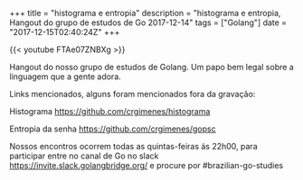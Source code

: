 +++
title = "histograma e entropia"
description = "histograma e entropia, Hangout do grupo de estudos de Go 2017-12-14"
tags = ["Golang"]
date = "2017-12-15T02:40:24Z"
+++

{{< youtube FTAe07ZNBXg >}}

Hangout do nosso grupo de estudos de Golang.
Um papo bem legal sobre a linguagem que a gente adora.

Links mencionados, alguns foram mencionados fora da gravação:

Histograma
https://github.com/crgimenes/histograma

Entropia da senha
https://github.com/crgimenes/gopsc

Nossos encontros ocorrem todas as quintas-feiras ás 22h00, para participar entre no canal de Go no slack https://invite.slack.golangbridge.org/ e procure por #brazilian-go-studies